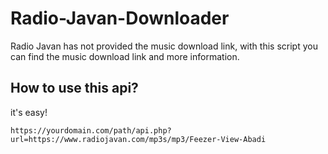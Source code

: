 # Radio-Javan-Downloader
Radio Javan has not provided the music download link, with this script you can find the music download link and more information.

## How to use this api?
it's easy!
```
https://yourdomain.com/path/api.php?url=https://www.radiojavan.com/mp3s/mp3/Feezer-View-Abadi
```
